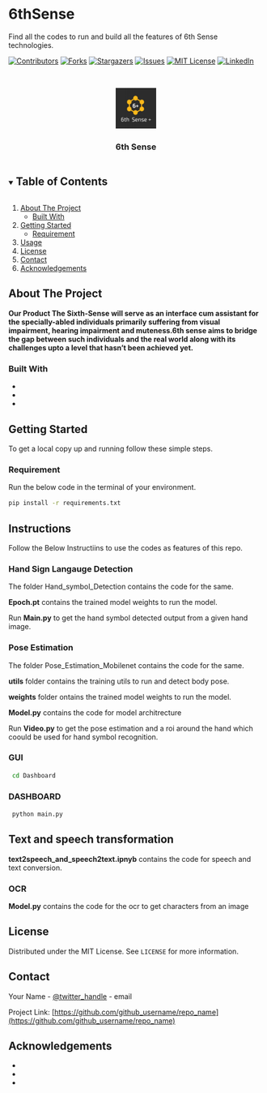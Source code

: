 # 6thSense

Find all the codes to run and build all the features of 6th Sense technologies.






<!--
*** Thanks for checking out the Best-README-Template. If you have a suggestion
*** that would make this better, please fork the repo and create a pull request
*** or simply open an issue with the tag "enhancement".
*** Thanks again! Now go create something AMAZING! :D
***
***
***
*** To avoid retyping too much info. Do a search and replace for the following:
*** github_username, repo_name, twitter_handle, email, project_title, project_description
-->




[![Contributors][contributors-shield]][contributors-url]
[![Forks][forks-shield]][forks-url]
[![Stargazers][stars-shield]][stars-url]
[![Issues][issues-shield]][issues-url]
[![MIT License][license-shield]][license-url]
[![LinkedIn][linkedin-shield]][linkedin-url]



<!-- PROJECT LOGO -->
<br />
<p align="center">
  <a href="https://github.com/KamaljeetSahoo/6thSense">
    <img src="logo.jpeg" alt="Logo" width="80" height="80">
  </a>

  <h3 align="center">6th Sense</h3>

</p>



<!-- TABLE OF CONTENTS -->
<details open="open">
  <summary><h2 style="display: inline-block">Table of Contents</h2></summary>
  <ol>
    <li>
      <a href="#about-the-project">About The Project</a>
      <ul>
        <li><a href="#built-with">Built With</a></li>
      </ul>
    </li>
    <li>
      <a href="#getting-started">Getting Started</a>
      <ul>
        <li><a href="#requirements">Requirement</a></li>
      </ul>
    </li>
    <li><a href="#usage">Usage</a></li>
    <li><a href="#license">License</a></li>
    <li><a href="#contact">Contact</a></li>
    <li><a href="#acknowledgements">Acknowledgements</a></li>
  </ol>
</details>



<!-- ABOUT THE PROJECT -->
## About The Project

**Our Product The Sixth-Sense will serve as an interface cum assistant for the specially-abled individuals primarily suffering from visual impairment, hearing impairment and muteness.6th sense aims to bridge the gap between such individuals and the real world along with its challenges upto a level that hasn’t been achieved yet.**



### Built With

* []()
* []()
* []()



<!-- GETTING STARTED -->
## Getting Started

To get a local copy up and running follow these simple steps.

### Requirement

Run the below code in the terminal of your environment.

  ```sh
  pip install -r requirements.txt 
  ```





<!-- USAGE EXAMPLES -->
## Instructions 

Follow the Below Instructiins to use the codes as features of this repo.
 
### Hand Sign Langauge Detection
 
The folder Hand_symbol_Detection contains the code for the same.

**Epoch.pt** contains the trained model weights to run the model.

Run **Main.py** to get the hand symbol detected output from a given hand image.


### Pose Estimation
 
The folder Pose_Estimation_Mobilenet contains the code for the same.

**utils** folder contains the training utils to run and detect body pose.

**weights** folder ontains the trained model weights to run the model.

**Model.py** contains the code for model architrecture

Run **Video.py** to get the pose estimation and a roi around the hand which coould be used for hand symbol recognition.

### GUI
 ```sh
  cd Dashboard
  ```
### DASHBOARD
 ```sh
  python main.py
  ```
## Text and speech transformation

**text2speech_and_speech2text.ipnyb** contains the code for speech and text conversion.


### OCR

**Model.py** contains the code for the ocr to get characters from an image 





<!-- LICENSE -->
## License

Distributed under the MIT License. See `LICENSE` for more information.



<!-- CONTACT -->
## Contact

Your Name - [@twitter_handle](https://twitter.com/twitter_handle) - email

Project Link: [https://github.com/github_username/repo_name](https://github.com/github_username/repo_name)



<!-- ACKNOWLEDGEMENTS -->
## Acknowledgements

* []()
* []()
* []()





<!-- MARKDOWN LINKS & IMAGES -->
<!-- https://www.markdownguide.org/basic-syntax/#reference-style-links -->
[contributors-shield]: https://img.shields.io/github/contributors/github_username/repo.svg?style=for-the-badge
[contributors-url]: https://github.com/github_username/repo/graphs/contributors
[forks-shield]: https://img.shields.io/github/forks/github_username/repo.svg?style=for-the-badge
[forks-url]: https://github.com/github_username/repo/network/members
[stars-shield]: https://img.shields.io/github/stars/github_username/repo.svg?style=for-the-badge
[stars-url]: https://github.com/github_username/repo/stargazers
[issues-shield]: https://img.shields.io/github/issues/github_username/repo.svg?style=for-the-badge
[issues-url]: https://github.com/github_username/repo/issues
[license-shield]: https://img.shields.io/github/license/github_username/repo.svg?style=for-the-badge
[license-url]: https://github.com/github_username/repo/blob/master/LICENSE.txt
[linkedin-shield]: https://img.shields.io/badge/-LinkedIn-black.svg?style=for-the-badge&logo=linkedin&colorB=555
[linkedin-url]: https://linkedin.com/in/github_username
